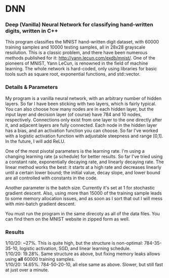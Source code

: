 # DNN
### Deep (Vanilla) Neural Network for classifying hand-written digits, written in C++
This program classifies the MNIST hand-written digit dataset, with 60000 training samples and 10000 testing samples, all in 28x28 grayscale resolution. This is a classic problem, and there have been numerous methods published for it: http://yann.lecun.com/exdb/mnist/. One of the pioneers of MNIST, Yann LeCun, is renowned in the field of machine learning. The whole network is hard-coded, only using libraries for basic tools such as square root, exponential functions, and std::vector. 
### Details & Parameters
My program is a vanilla neural network, with an arbitrary number of hidden layers. So far I have been sticking with two layers, which is fairly typical. You can also choose how many nodes are in each hidden layer, but the input layer and decision layer (of course) have 784 and 10 nodes, respectively. Connections only exist from one layer to the one directly after it, and adjacent layers are fully connected. Each node in the hidden layer has a bias, and an activation function you can choose. So far I've worked with a logistic activation function with adjustable steepness and range [0,1]. In the future, I will add ReLU. 

One of the most pivotal parameters is the learning rate. I'm using a changing learning rate (a schedule) for better results. So far I've tried using a constant rate, exponentially decaying rate, and linearly decaying rate. The linear method works the best: it starts at a high rate and decreases linearly until a certain lower bound; the initial value, decay slope, and lower bound are all controlled with constants in the code.

Another parameter is the batch size. Currently it's set at 1 for stochastic gradient descent. Also, using more than 15000 of the training sample leads to some memory allocation issues, and as soon as I sort that out I will mess with mini-batch gradient descent. 

You must run the program in the same direcoty as all of the data files. You can find them on the MNIST website in zipped form as well.

### Results
1/10/20: ~27%. This is quite high, but the structure is non-optimal: 784-35-35-10, logistic activation, SGD, and linear learning schedule.<br/>
1/10/20: 19.28%. Same structure as above, but fixing memory leaks allows using **all** 60000 training samples. <br/>
1/10/20: 14.65%. 784-50-20-10, all else same as above. Slower, but still fast at just over a minute.
